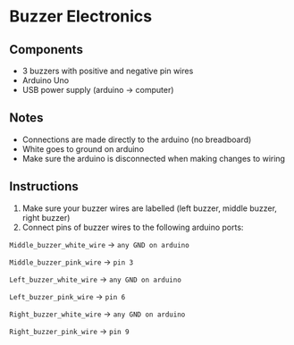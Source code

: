 # Buzzer Electronics

## Components
- 3 buzzers with positive and negative pin wires
- Arduino Uno
- USB power supply (arduino -> computer)

## Notes 
- Connections are made directly to the arduino (no breadboard)
- White goes to ground on arduino
- Make sure the arduino is disconnected when making changes to wiring

## Instructions 
1. Make sure your buzzer wires are labelled (left buzzer, middle buzzer, right buzzer)
2. Connect pins of buzzer wires to the following arduino ports:

`Middle_buzzer_white_wire` -> `any GND on arduino`

`Middle_buzzer_pink_wire` -> `pin 3`

`Left_buzzer_white_wire` -> `any GND on arduino`

`Left_buzzer_pink_wire` -> `pin 6`


`Right_buzzer_white_wire` -> `any GND on arduino` 

`Right_buzzer_pink_wire` -> `pin 9`
